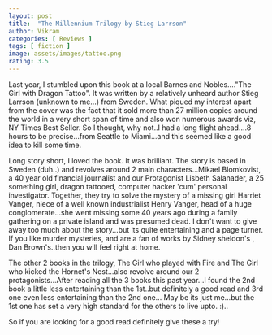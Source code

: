 ```yaml
---
layout: post
title:  "The Millennium Trilogy by Stieg Larrson"
author: Vikram
categories: [ Reviews ]
tags: [ fiction ]
image: assets/images/tattoo.png
rating: 3.5
---
```


Last year, I stumbled upon this book at a local Barnes and Nobles...."The Girl with Dragon Tattoo". It was written by a relatively unheard author Stieg Larrson (unknown to me...) from Sweden. What piqued my interest apart from the cover was the fact that it sold more than 27 million copies around the world in a very short span of time and also won numerous awards viz, NY Times Best Seller. So I thought, why not..I had a long flight ahead....8 hours to be precise...from Seattle to Miami...and this seemed like a good idea to kill some time.

Long story short, I loved the book. It was brilliant. The story is based in Sweden (duh..) and revolves around 2 main characters...Mikael Blomkovist, a 40 year old financial journalist and our Protagonist Lisbeth Salanader, a 25 something girl, dragon tattooed, computer hacker 'cum' personal investigator. Together, they try to solve the mystery of a missing girl Harriet Vanger, niece of a well known industrialist Henry Vanger, head of a huge conglomerate...she went missing some 40 years ago during a family gathering on a private island and was presumed dead. I don't want to give away too much about the story...but its quite entertaining and a page turner. If you like murder mysteries, and are a fan of works by Sidney sheldon's , Dan Brown's..then you will feel right at home.

The other 2 books in the trilogy, The Girl who played with Fire and The Girl who kicked the Hornet's Nest...also revolve around our 2 protagonists...After reading all the 3 books this past year...I found the 2nd book a little less entertaining than the 1st..but definitely a good read and 3rd one even less entertaining than the 2nd one... May be its just me...but the 1st one has set a very high standard for the others to live upto. :)..

So if you are looking for a good read definitely give these a try!
